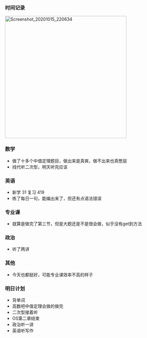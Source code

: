 ### 时间记录

<img src="https://raw.githubusercontent.com/Kong-PR/Typora-picture/master/img/Screenshot_20201015_220634.jpg" alt="Screenshot_20201015_220634" width=400 />

### 数学

- 做了十多个中值定理题目，做出来是真爽，做不出来也真憋屈
- 线代听二次型，明天听完应该

### 英语

- 新学 31 复习 419
- 练了每日一句，能编出来了，但还有点语法错误

### 专业课

- 就算是做完了第三节，但是大题还是不是很会做，似乎没有get到方法

### 政治

- 听了两讲

### 其他

- 今天也都挺好，可能专业课效率不高的样子

### 明日计划

- 背单词
- 高数吧中值定理会做的做完
- 二次型接着听
- OS第二章结束
- 政治听一讲
- 英语听写作


